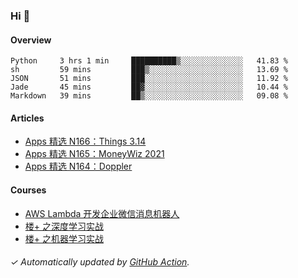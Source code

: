 ### Hi 👋

#### Overview

<!--START_SECTION:waka-->
```text
Python     3 hrs 1 min     ██████████▒░░░░░░░░░░░░░░   41.83 % 
sh         59 mins         ███▒░░░░░░░░░░░░░░░░░░░░░   13.69 % 
JSON       51 mins         ███░░░░░░░░░░░░░░░░░░░░░░   11.92 % 
Jade       45 mins         ██▓░░░░░░░░░░░░░░░░░░░░░░   10.44 % 
Markdown   39 mins         ██▒░░░░░░░░░░░░░░░░░░░░░░   09.08 % 
```
<!--END_SECTION:waka-->

#### Articles

<!-- BLOG:START -->
- [Apps 精选 N166：Things 3.14](https://huhuhang.com/post/product-hunt/product-hunt-n166?ref=github)
- [Apps 精选 N165：MoneyWiz 2021](https://huhuhang.com/post/product-hunt/product-hunt-n165?ref=github)
- [Apps 精选 N164：Doppler](https://huhuhang.com/post/product-hunt/product-hunt-n164?ref=github)<!-- BLOG:END -->

#### Courses

<!-- SYL:START -->
- [AWS Lambda 开发企业微信消息机器人](https://lanqiao.cn/courses/2868)
- [楼+ 之深度学习实战](https://lanqiao.cn/courses/2617)
- [楼+ 之机器学习实战](https://lanqiao.cn/courses/2616)
<!-- SYL:END -->

###### ✓ Automatically updated by [GitHub Action](https://github.com/huhuhang/huhuhang/actions).
